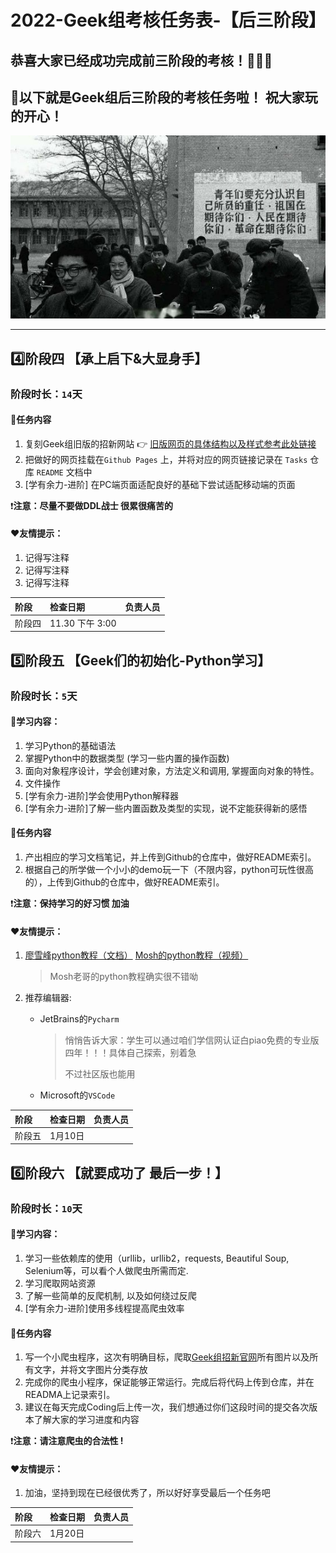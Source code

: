 # 2022-Geek组考核任务表-【后三阶段】  
## 恭喜大家已经成功完成前三阶段的考核！🎉🎉🎉  
## 🎈以下就是Geek组后三阶段的考核任务啦！ 祝大家玩的开心！  
![img](https://raw.githubusercontent.com/itawenya/pic/main/inspire.png)

****
## 4️⃣阶段四   【承上启下&大显身手】

### 阶段时长：`14`天

#### 📑任务内容

1. 复刻Geek组旧版的招新网站  👉 [旧版网页的具体结构以及样式参考此处链接]()
2. 把做好的网页挂载在`Github Pages` 上，并将对应的网页链接记录在 `Tasks` 仓库 `README` 文档中
3. [学有余力-进阶] 在PC端页面适配良好的基础下尝试适配移动端的页面



❗**注意：尽量不要做DDL战士 很累很痛苦的**

#### ❤友情提示：

1. 记得写注释
2. 记得写注释
3. 记得写注释





| 阶段   | 检查日期        | 负责人员 |
| :----- | :-------------- | :------- |
| 阶段四 | 11.30 下午 3:00 |    |





## 5️⃣阶段五   【Geek们的初始化-**Python学习**】

### 阶段时长：`5`天

#### 🛒学习内容：

1. 学习Python的基础语法
2. 掌握Python中的数据类型 (学习一些内置的操作函数)
3. ⾯向对象程序设计，学会创建对象，方法定义和调⽤, 掌握面向对象的特性。
4. ⽂件操作
5. [学有余力-进阶]学会使用Python解释器
6. [学有余力-进阶]了解一些内置函数及类型的实现，说不定能获得新的感悟

#### 📑任务内容

1. 产出相应的学习文档笔记，并上传到Github的仓库中，做好README索引。
2. 根据自己的所学做一个小小的demo玩一下（不限内容，python可玩性很高的），上传到Github的仓库中，做好README索引。



❗**注意：保持学习的好习惯 加油**

#### ❤友情提示：

1. [廖雪峰python教程（文档）](https://www.liaoxuefeng.com/wiki/1016959663602400)
   [Mosh的python教程（视频）](https://www.bilibili.com/video/av35936877/?p=1)

   > Mosh老哥的python教程确实很不错呦

2. 推荐编辑器:

   + JetBrains的`Pycharm`

     > 悄悄告诉大家：学生可以通过咱们学信网认证白piao免费的专业版四年！！！具体自己探索，别着急
     >
     > 不过社区版也能用

   + Microsoft的`VSCode`





| 阶段   | 检查日期 | 负责人员 |
| :----- | :------- | :------- |
| 阶段五 | 1月10日  |          |





## 6️⃣阶段六   【就要成功了 最后一步！】

### 阶段时长：`10`天

#### 🛒学习内容：

1. 学习一些依赖库的使⽤（urllib，urllib2，requests, Beautiful Soup, Selenium等，可以看个⼈做爬⾍所需⽽定.
2. 学习爬取网站资源
3. 了解一些简单的反爬机制, 以及如何绕过反爬
4. [学有余力-进阶]使用多线程提高爬虫效率

#### 📑任务内容

1. 写⼀个⼩爬⾍程序，这次有明确目标，爬取[Geek组招新官网](https://itawenya.cn)所有图片以及所有文字，并将文字图片分类存放
2. 完成你的爬虫小程序，保证能够正常运行。完成后将代码上传到仓库，并在READMA上记录索引。
3. 建议在每天完成Coding后上传一次，我们想通过你们这段时间的提交各次版本了解大家的学习进度和内容



❗**注意：请注意爬虫的合法性 !**

#### ❤友情提示：

1. 加油，坚持到现在已经很优秀了，所以好好享受最后一个任务吧





| 阶段   | 检查日期 | 负责人员 |
| :----- | :------- | :------- |
| 阶段六 | 1月20日  |          |
